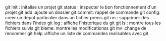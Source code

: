 git init : initalise un projet 
git status : inspecter le bon fonctionnement d'un projet
git add :ajoute un dossier
git commit: rappel de commande 
git config: creer un depot particulier dans un fichier precis
git rm : supprimer des fichiers dans l'index
git log : affiche  l'historique du git 
git ls : montre tous les fichiers suivis 
git blame: montre les modificationss
git mv :change de renommer 
git help :affiche un liste de commandes realisables avec git